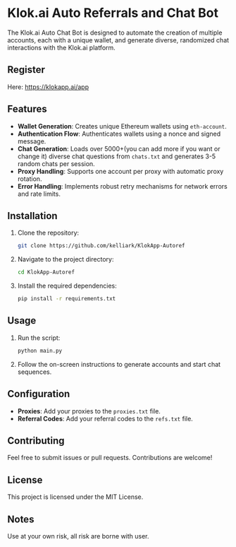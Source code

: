 # Klok.ai Auto Referrals and Chat Bot

The Klok.ai Auto Chat Bot is designed to automate the creation of multiple accounts, each with a unique wallet, and generate diverse, randomized chat interactions with the Klok.ai platform.

## Register

Here: https://klokapp.ai/app

## Features
- **Wallet Generation**: Creates unique Ethereum wallets using `eth-account`.
- **Authentication Flow**: Authenticates wallets using a nonce and signed message.
- **Chat Generation**: Loads over 5000+(you can add more if you want or change it) diverse chat questions from `chats.txt` and generates 3-5 random chats per session.
- **Proxy Handling**: Supports one account per proxy with automatic proxy rotation.
- **Error Handling**: Implements robust retry mechanisms for network errors and rate limits.

## Installation
1. Clone the repository:
   ```bash
   git clone https://github.com/kelliark/KlokApp-Autoref
   ```
2. Navigate to the project directory:
   ```bash
   cd KlokApp-Autoref
   ```
3. Install the required dependencies:
   ```bash
   pip install -r requirements.txt
   ```

## Usage
1. Run the script:
   ```bash
   python main.py
   ```
2. Follow the on-screen instructions to generate accounts and start chat sequences.

## Configuration
- **Proxies**: Add your proxies to the `proxies.txt` file.
- **Referral Codes**: Add your referral codes to the `refs.txt` file.

## Contributing
Feel free to submit issues or pull requests. Contributions are welcome!

## License
This project is licensed under the MIT License.

## Notes
Use at your own risk, all risk are borne with user.

